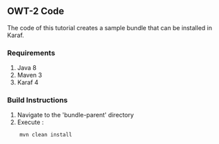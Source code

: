 ## OWT-2 Code
The code of this tutorial creates a sample bundle that can be installed in Karaf.

### Requirements
1. Java 8
2. Maven 3
3. Karaf 4

### Build Instructions

1. Navigate to the 'bundle-parent' directory
2. Execute :
```
    mvn clean install
```

